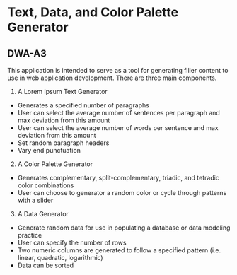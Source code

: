 # Text, Data, and Color Palette Generator
## DWA-A3

This application is intended to serve as a tool for generating filler content to use in web application development. There are three main components. 

1. A Lorem Ipsum Text Generator
 * Generates a specified number of paragraphs
 * User can select the average number of sentences per paragraph and max deviation from this amount
 * User can select the average number of words per sentence and max deviation from this amount
 * Set random paragraph headers
 * Vary end punctuation

2. A Color Palette Generator
  * Generates complementary, split-complementary, triadic, and tetradic color combinations
  * User can choose to generator a random color or cycle through patterns with a slider

3. A Data Generator
  * Generate random data for use in populating a database or data modeling practice
  * User can specify the number of rows
  * Two numeric columns are generated to follow a specified pattern (i.e. linear, quadratic, logarithmic)
  * Data can be sorted
